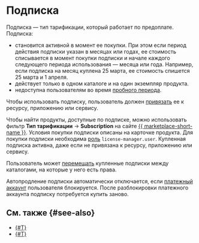 # Подписка

Подписка — тип тарификации, который работает по предоплате. Подписка:
* становится активной в момент ее покупки. При этом если период действия подписки указан в месяцах или годах, ее стоимость списывается в момент покупки подписки и начале каждого следующего периода использования — месяца или года. Например, если подписка на месяц куплена 25 марта, ее стоимость спишется 25 марта и 1 апреля.
* действует только в одном каталоге и на один экземпляр продукта.
* недоступна пользователям во время [пробного периода](../../../billing/concepts/trial-period.md).

Чтобы использовать подписку, пользователь должен [привязать](../../operations/users/lock-subscription.md) ее к ресурсу, приложению или сервису.

Чтобы найти продукты, доступные по подписке, можно использовать фильтр **Тип тарификации** → **Subscription** на сайте [{{ marketplace-short-name }}](/marketplace). Условия покупки подписки описаны на карточке продукта. Для покупки подписки необходима [роль](../../security/index.md) `license-manager.user`. Купленная подписка активна, даже если не привязана к ресурсу, приложению или сервису.

Пользователь может [перемещать](../../operations/users/move-subscription.md) купленные подписки между каталогами, на которые у него есть права.

Автопродление подписки автоматически отключается, если [платежный аккаунт](../../../billing/concepts/billing-account.md) пользователя блокируется. После разблокировки платежного аккаунта подписку потребуется купить заново.

## См. также {#see-also}

* [{#T}](../../operations/users/buy-subscription.md)
* [{#T}](../../operations/users/cancel-subscription.md)
